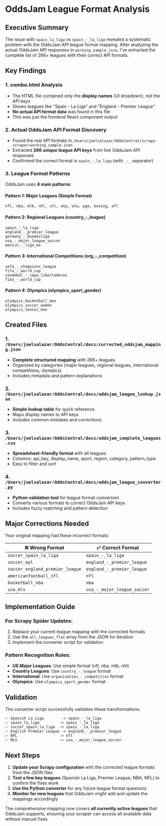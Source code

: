 # OddsJam League Format Analysis

## Executive Summary

The issue with `spain_la_liga` vs `spain_-_la_liga` revealed a systematic problem with the OddsJam API league format mapping. After analyzing the actual OddsJam API responses in `working_sample.json`, I've extracted the complete list of 266+ leagues with their correct API formats.

## Key Findings

### 1. **combo.html Analysis**
- The HTML file contained only the **display names** (UI dropdown), not the API keys
- Shows leagues like "Spain - La Liga" and "England - Premier League" 
- **No actual API format data** was found in this file
- This was just the frontend React component output

### 2. **Actual OddsJam API Format Discovery**
- Found the real API formats in `/Users/joelsalazar/OddsCentral/scrapy-scraper/working_sample.json`
- Extracted **266 unique league API keys** from live OddsJam API responses
- Confirmed the correct format is `spain_-_la_liga` (with `_-_` separator)

### 3. **League Format Patterns**

OddsJam uses **4 main patterns**:

#### Pattern 1: Major Leagues (Simple Format)
```
nfl, nba, mlb, nhl, ufc, atp, wta, pga, boxing, afl
```

#### Pattern 2: Regional Leagues (country_-_league)
```
spain_-_la_liga
england_-_premier_league  
germany_-_bundesliga
usa_-_major_league_soccer
mexico_-_liga_mx
```

#### Pattern 3: International Competitions (org_-_competition)
```
uefa_-_champions_league
fifa_-_world_cup
conmebol_-_copa_libertadores
fiba_-_world_cup
```

#### Pattern 4: Olympics (olympics_sport_gender)
```
olympics_basketball_men
olympics_soccer_women
olympics_tennis_men
```

## Created Files

### 1. `/Users/joelsalazar/OddsCentral/docs/corrected_oddsjam_mapping.json`
- **Complete structured mapping** with 266+ leagues
- Organized by categories (major leagues, regional leagues, international competitions, olympics)
- Includes metadata and pattern explanations

### 2. `/Users/joelsalazar/OddsCentral/docs/oddsjam_league_lookup.json`
- **Simple lookup table** for quick reference
- Maps display names to API keys
- Includes common mistakes and corrections

### 3. `/Users/joelsalazar/OddsCentral/docs/oddsjam_complete_leagues.csv`
- **Spreadsheet-friendly format** with all leagues
- Columns: api_key, display_name, sport, region, category, pattern_type
- Easy to filter and sort

### 4. `/Users/joelsalazar/OddsCentral/docs/oddsjam_league_converter.py`
- **Python validation tool** for league format conversion
- Converts various formats to correct OddsJam API keys
- Includes fuzzy matching and pattern detection

## Major Corrections Needed

Your original mapping had these incorrect formats:

| ❌ **Wrong Format** | ✅ **Correct Format** |
|---------------------|----------------------|
| `soccer_spain_la_liga` | `spain_-_la_liga` |
| `soccer_epl` | `england_-_premier_league` |
| `soccer_england_premier_league` | `england_-_premier_league` |
| `americanfootball_nfl` | `nfl` |
| `basketball_nba` | `nba` |
| `usa_mls` | `usa_-_major_league_soccer` |

## Implementation Guide

### For Scrapy Spider Updates:
1. Replace your current league mapping with the corrected formats
2. Use the `all_leagues_flat` array from the JSON for iteration
3. Implement the converter script for validation

### Pattern Recognition Rules:
- **US Major Leagues**: Use simple format (nfl, nba, mlb, nhl)
- **Country Leagues**: Use `country_-_league` format  
- **International**: Use `organization_-_competition` format
- **Olympics**: Use `olympics_sport_gender` format

## Validation

The converter script successfully validates these transformations:
```
✅ Spanish La Liga        -> spain_-_la_liga
✅ spain_la_liga         -> spain_-_la_liga  
✅ soccer_spain_la_liga  -> spain_-_la_liga
✅ English Premier League -> england_-_premier_league
✅ NFL                   -> nfl
✅ MLS                   -> usa_-_major_league_soccer
```

## Next Steps

1. **Update your Scrapy configuration** with the corrected league formats from the JSON files
2. **Test a few key leagues** (Spanish La Liga, Premier League, NBA, NFL) to confirm the fixes work
3. **Use the Python converter** for any future league format questions
4. **Monitor for new leagues** that OddsJam might add and update the mappings accordingly

The comprehensive mapping now covers **all currently active leagues** that OddsJam supports, ensuring your scraper can access all available data without manual fixes.